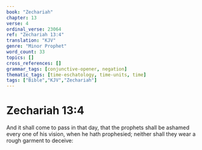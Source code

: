 ```yaml
---
book: "Zechariah"
chapter: 13
verse: 4
ordinal_verse: 23064
ref: "Zechariah 13:4"
translation: "KJV"
genre: "Minor Prophet"
word_count: 33
topics: []
cross_references: []
grammar_tags: [conjunctive-opener, negation]
thematic_tags: [time-eschatology, time-units, time]
tags: ["Bible","KJV","Zechariah"]
---
```


# Zechariah 13:4

And it shall come to pass in that day, that the prophets shall be ashamed every one of his vision, when he hath prophesied; neither shall they wear a rough garment to deceive:
